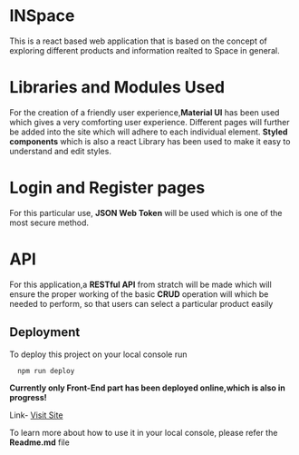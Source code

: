 # INSpace

This is a react based web application that is based on the concept of exploring different products and information realted to Space in general.

# Libraries and Modules Used
For the creation of a friendly user experience,**Material UI** has been used which gives a very comforting user experience.
Different pages will further be added into the site which will adhere to each individual element.
**Styled components** which is also a react Library has been used to make it easy to understand and edit styles.


# Login and Register pages
For this particular use, **JSON Web Token** will be used which is one of the most secure method.

# API
For this application,a **RESTful API** from stratch will be made which will ensure the proper working of the basic **CRUD** operation will which be needed to perform, so that users can select a particular product easily


## Deployment

To deploy this project on your local console run

```bash
  npm run deploy
```

**Currently only Front-End part has been deployed online,which is also in progress!**

Link- [Visit Site](https://jolly-goldberg-f7540d.netlify.app/)

To learn more about how to use it in your local console, please refer the **Readme.md** file
